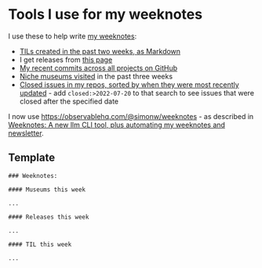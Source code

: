# Tools I use for my weeknotes

I use these to help write [my weeknotes](https://simonwillison.net/tags/weeknotes/):

- [TILs created in the past two weeks, as Markdown](https://til.simonwillison.net/tils?sql=select+%27*+%5B%27+%7C%7C+title+%7C%7C+%27%5D%28https%3A%2F%2Ftil.simonwillison.net%2F%27+%7C%7C+topic+%7C%7C+%27%2F%27+%7C%7C+slug+%7C%7C+%27%29%27+as+md+from+til+where+created_utc+%3E%3D+date%28%27now%27%2C+%27-14+days%27%29+order+by+created_utc+limit+101)
- I get releases from [this page](https://github.com/simonw/simonw/blob/main/releases.md)
- [My recent commits across all projects on GitHub](https://github.com/search?o=desc&q=author%3Asimonw&s=committer-date&type=Commits)
- [Niche museums visited](https://www.niche-museums.com/browse?sql=select+%27*+[%27+||+name+||+%27](https%3A%2F%2Fwww.niche-museums.com%2F%27+||+id+||+%27)%27+as+md+from+museums+where+created+%3E%3D+date(%27now%27%2C+%27-21+days%27)+order+by+created) in the past three weeks
- [Closed issues in my repos, sorted by when they were most recently updated](https://github.com/issues?q=is%3Aclosed+is%3Aissue+user%3Asimonw+user%3Adogsheep+sort%3Aupdated-desc) - add `closed:>2022-07-20` to that search to see issues that were closed after the specified date

I now use https://observablehq.com/@simonw/weeknotes - as described in [Weeknotes: A new llm CLI tool, plus automating my weeknotes and newsletter](https://simonwillison.net/2023/Apr/4/llm/).

## Template

```
### Weeknotes:

#### Museums this week

...

#### Releases this week

...

#### TIL this week

...
```
